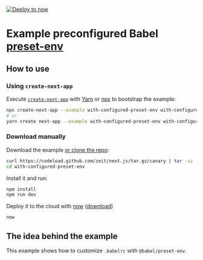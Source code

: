 [![Deploy to now](https://deploy.now.sh/static/button.svg)](https://deploy.now.sh/?repo=https://github.com/zeit/next.js/tree/master/examples/with-configured-preset-env)

# Example preconfigured Babel [preset-env](https://github.com/babel/babel/tree/master/packages/babel-preset-env)

## How to use

### Using `create-next-app`

Execute [`create-next-app`](https://github.com/segmentio/create-next-app) with [Yarn](https://yarnpkg.com/lang/en/docs/cli/create/) or [npx](https://github.com/zkat/npx#readme) to bootstrap the example:

```bash
npx create-next-app --example with-configured-preset-env with-configured-preset-env-app
# or
yarn create next-app --example with-configured-preset-env with-configured-preset-env-app
```

### Download manually

Download the example [or clone the repo](https://github.com/zeit/next.js):

```bash
curl https://codeload.github.com/zeit/next.js/tar.gz/canary | tar -xz --strip=2 next.js-canary/examples/with-configured-preset-env
cd with-configured-preset-env
```

Install it and run:

```bash
npm install
npm run dev
```

Deploy it to the cloud with [now](https://zeit.co/now) ([download](https://zeit.co/download))

```bash
now
```

## The idea behind the example

This example shows how to customize `.babelrc` with `@babel/preset-env`.
